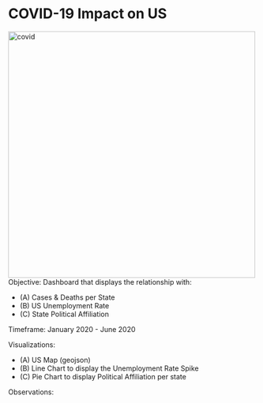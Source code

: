 # COVID-19 Impact on US

<img src="https://www.nhpr.org/sites/nhpr/files/styles/x_large/public/202005/outbreak-coronavirus-world-1024x506px.jpg"
     alt="covid"
     style="float: left" width='500'/>

Objective: Dashboard that displays the relationship with:  
-	(A) Cases & Deaths per State
-	(B) US Unemployment Rate
-	(C) State Political Affiliation

Timeframe: January 2020 - June 2020

Visualizations:
-	(A) US Map (geojson)
-	(B) Line Chart to display the Unemployment Rate Spike
-	(C) Pie Chart to display Political Affiliation per state

Observations:

